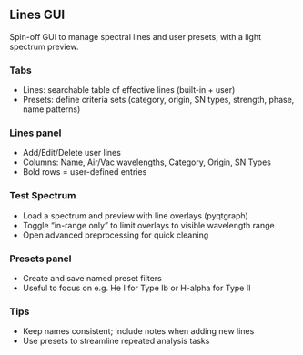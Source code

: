 ## Lines GUI

Spin-off GUI to manage spectral lines and user presets, with a light spectrum preview.

### Tabs
- Lines: searchable table of effective lines (built-in + user)
- Presets: define criteria sets (category, origin, SN types, strength, phase, name patterns)

### Lines panel
- Add/Edit/Delete user lines
- Columns: Name, Air/Vac wavelengths, Category, Origin, SN Types
- Bold rows = user-defined entries

### Test Spectrum
- Load a spectrum and preview with line overlays (pyqtgraph)
- Toggle “in-range only” to limit overlays to visible wavelength range
- Open advanced preprocessing for quick cleaning

### Presets panel
- Create and save named preset filters
- Useful to focus on e.g. He I for Type Ib or H-alpha for Type II

### Tips
- Keep names consistent; include notes when adding new lines
- Use presets to streamline repeated analysis tasks

